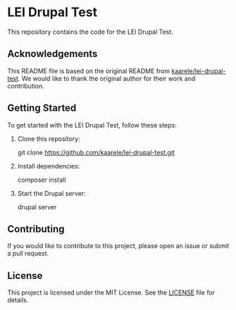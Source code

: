 # LEI Drupal Test

This repository contains the code for the LEI Drupal Test.

## Acknowledgements

This README file is based on the original README from [kaarele/lei-drupal-test](https://github.com/kaarele/lei-drupal-test). We would like to thank the original author for their work and contribution.

## Getting Started

To get started with the LEI Drupal Test, follow these steps:

1. Clone this repository:


   git clone https://github.com/kaarele/lei-drupal-test.git


2. Install dependencies:


   composer install


3. Start the Drupal server:


   drupal server


## Contributing

If you would like to contribute to this project, please open an issue or submit a pull request.

## License

This project is licensed under the MIT License. See the [LICENSE](LICENSE) file for details.